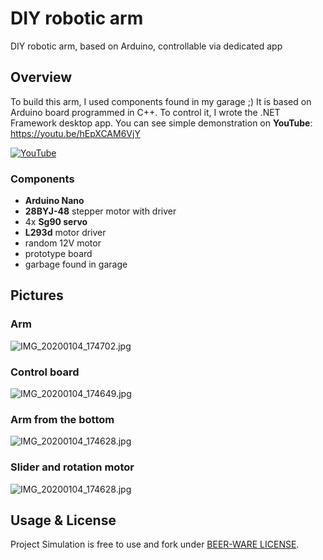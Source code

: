 
# DIY robotic arm
DIY robotic arm, based on Arduino, controllable via dedicated app

## Overview
To build this arm, I used components found in my garage ;)
It is based on Arduino board programmed in C++. To control it, I wrote the .NET Framework desktop app.
You can see simple demonstration on **YouTube**: https://youtu.be/hEpXCAM6VjY

[![YouTube](https://img.youtube.com/vi/hEpXCAM6VjY/0.jpg)](https://youtu.be/hEpXCAM6VjY)

### Components
* **Arduino Nano**
* **28BYJ-48** stepper motor with driver
* 4x **Sg90 servo**
* **L293d** motor driver
* random 12V motor
* prototype board
* garbage found in garage

## Pictures
### Arm
![IMG_20200104_174702.jpg](https://raw.githubusercontent.com/thekristopl/Robotic-Arm/main/gitresources/IMG_7.jpg)

### Control board
![IMG_20200104_174649.jpg](https://raw.githubusercontent.com/thekristopl/Robotic-Arm/main/gitresources/IMG_3.jpg)
### Arm from the bottom
![IMG_20200104_174628.jpg](https://raw.githubusercontent.com/thekristopl/Robotic-Arm/main/gitresources/IMG_6.jpg)



### Slider and rotation motor
![IMG_20200104_174628.jpg](https://raw.githubusercontent.com/thekristopl/Robotic-Arm/main/gitresources/IMG_4.jpg)


## Usage & License
Project Simulation is free to use and fork under [BEER-WARE LICENSE](https://pl.wikipedia.org/wiki/Beerware).
